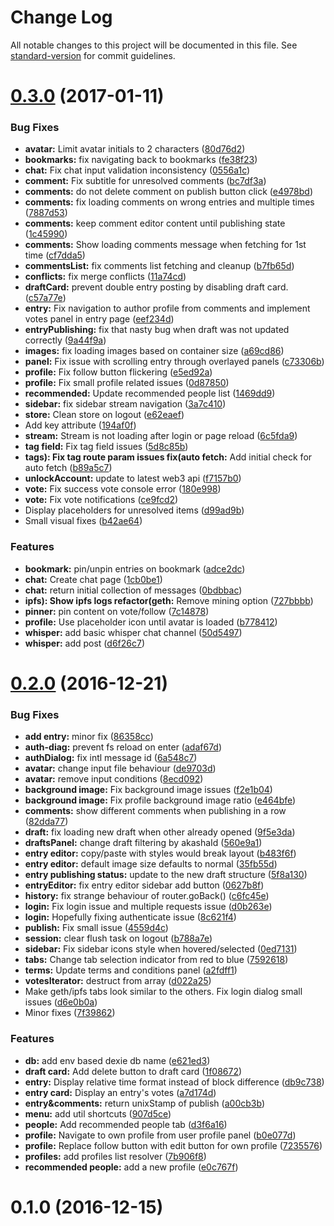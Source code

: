 # Change Log

All notable changes to this project will be documented in this file. See [standard-version](https://github.com/conventional-changelog/standard-version) for commit guidelines.

<a name="0.3.0"></a>
# [0.3.0](https://github.com/AkashaProject/node-app/compare/v0.2.0...v0.3.0) (2017-01-11)


### Bug Fixes

* **avatar:** Limit avatar initials to 2 characters ([80d76d2](https://github.com/AkashaProject/node-app/commit/80d76d2))
* **bookmarks:** fix navigating back to bookmarks ([fe38f23](https://github.com/AkashaProject/node-app/commit/fe38f23))
* **chat:** Fix chat input validation inconsistency ([0556a1c](https://github.com/AkashaProject/node-app/commit/0556a1c))
* **comment:** Fix subtitle for unresolved comments ([bc7df3a](https://github.com/AkashaProject/node-app/commit/bc7df3a))
* **comments:** do not delete comment on publish button click ([e4978bd](https://github.com/AkashaProject/node-app/commit/e4978bd))
* **comments:** fix loading comments on wrong entries and multiple times ([7887d53](https://github.com/AkashaProject/node-app/commit/7887d53))
* **comments:** keep comment editor content until publishing state ([1c45990](https://github.com/AkashaProject/node-app/commit/1c45990))
* **comments:** Show loading comments message when fetching for 1st time ([cf7dda5](https://github.com/AkashaProject/node-app/commit/cf7dda5))
* **commentsList:** fix comments list fetching and cleanup ([b7fb65d](https://github.com/AkashaProject/node-app/commit/b7fb65d))
* **conflicts:** fix merge conflicts ([11a74cd](https://github.com/AkashaProject/node-app/commit/11a74cd))
* **draftCard:** prevent double entry posting by disabling draft card. ([c57a77e](https://github.com/AkashaProject/node-app/commit/c57a77e))
* **entry:** Fix navigation to author profile from comments and implement votes panel in entry page ([eef234d](https://github.com/AkashaProject/node-app/commit/eef234d))
* **entryPublishing:** fix that nasty bug when draft was not updated correctly ([9a44f9a](https://github.com/AkashaProject/node-app/commit/9a44f9a))
* **images:** fix loading images based on container size ([a69cd86](https://github.com/AkashaProject/node-app/commit/a69cd86))
* **panel:** Fix issue with scrolling entry through overlayed panels ([c73306b](https://github.com/AkashaProject/node-app/commit/c73306b))
* **profile:** Fix follow button flickering ([e5ed92a](https://github.com/AkashaProject/node-app/commit/e5ed92a))
* **profile:** Fix small profile related issues ([0d87850](https://github.com/AkashaProject/node-app/commit/0d87850))
* **recommended:** Update recommended people list ([1469dd9](https://github.com/AkashaProject/node-app/commit/1469dd9))
* **sidebar:** fix sidebar stream navigation ([3a7c410](https://github.com/AkashaProject/node-app/commit/3a7c410))
* **store:** Clean store on logout ([e62eaef](https://github.com/AkashaProject/node-app/commit/e62eaef))
* Add key attribute ([194af0f](https://github.com/AkashaProject/node-app/commit/194af0f))
* **stream:** Stream is not loading after login or page reload ([6c5fda9](https://github.com/AkashaProject/node-app/commit/6c5fda9))
* **tag field:** Fix tag field issues ([5d8c85b](https://github.com/AkashaProject/node-app/commit/5d8c85b))
* **tags): Fix tag route param issues fix(auto fetch:** Add initial check for auto fetch ([b89a5c7](https://github.com/AkashaProject/node-app/commit/b89a5c7))
* **unlockAccount:** update to latest web3 api ([f7157b0](https://github.com/AkashaProject/node-app/commit/f7157b0))
* **vote:** Fix success vote console error ([180e998](https://github.com/AkashaProject/node-app/commit/180e998))
* **vote:** Fix vote notifications ([ce9fcd2](https://github.com/AkashaProject/node-app/commit/ce9fcd2))
* Display placeholders for unresolved items ([d99ad9b](https://github.com/AkashaProject/node-app/commit/d99ad9b))
* Small visual fixes ([b42ae64](https://github.com/AkashaProject/node-app/commit/b42ae64))


### Features

* **bookmark:** pin/unpin entries on bookmark ([adce2dc](https://github.com/AkashaProject/node-app/commit/adce2dc))
* **chat:** Create chat page ([1cb0be1](https://github.com/AkashaProject/node-app/commit/1cb0be1))
* **chat:** return initial collection of messages ([0bdbbac](https://github.com/AkashaProject/node-app/commit/0bdbbac))
* **ipfs): Show ipfs logs refactor(geth:** Remove mining option ([727bbbb](https://github.com/AkashaProject/node-app/commit/727bbbb))
* **pinner:** pin content on vote/follow ([7c14878](https://github.com/AkashaProject/node-app/commit/7c14878))
* **profile:** Use placeholder icon until avatar is loaded ([b778412](https://github.com/AkashaProject/node-app/commit/b778412))
* **whisper:** add basic whisper chat channel ([50d5497](https://github.com/AkashaProject/node-app/commit/50d5497))
* **whisper:** add post ([d6f26c7](https://github.com/AkashaProject/node-app/commit/d6f26c7))



<a name="0.2.0"></a>
# [0.2.0](https://github.com/AkashaProject/node-app/compare/v0.1.0...v0.2.0) (2016-12-21)


### Bug Fixes

* **add entry:** minor fix ([86358cc](https://github.com/AkashaProject/node-app/commit/86358cc))
* **auth-diag:** prevent fs reload on enter ([adaf67d](https://github.com/AkashaProject/node-app/commit/adaf67d))
* **authDialog:** fix intl message id ([6a548c7](https://github.com/AkashaProject/node-app/commit/6a548c7))
* **avatar:** change input file behaviour ([de9703d](https://github.com/AkashaProject/node-app/commit/de9703d))
* **avatar:** remove input conditions ([8ecd092](https://github.com/AkashaProject/node-app/commit/8ecd092))
* **background image:** Fix background image issues ([f2e1b04](https://github.com/AkashaProject/node-app/commit/f2e1b04))
* **background image:** Fix profile background image ratio ([e464bfe](https://github.com/AkashaProject/node-app/commit/e464bfe))
* **comments:** show different comments when publishing in a row ([82dda77](https://github.com/AkashaProject/node-app/commit/82dda77))
* **draft:** fix loading new draft when other already opened ([9f5e3da](https://github.com/AkashaProject/node-app/commit/9f5e3da))
* **draftsPanel:** change draft filtering by akashaId ([560e9a1](https://github.com/AkashaProject/node-app/commit/560e9a1))
* **entry editor:** copy/paste with styles would break layout ([b483f6f](https://github.com/AkashaProject/node-app/commit/b483f6f))
* **entry editor:** default image size defaults to normal ([35fb55d](https://github.com/AkashaProject/node-app/commit/35fb55d))
* **entry publishing status:** update to the new draft structure ([5f8a130](https://github.com/AkashaProject/node-app/commit/5f8a130))
* **entryEditor:** fix entry editor sidebar add button ([0627b8f](https://github.com/AkashaProject/node-app/commit/0627b8f))
* **history:** fix strange behaviour of router.goBack() ([c6fc45e](https://github.com/AkashaProject/node-app/commit/c6fc45e))
* **login:** Fix login issue and multiple requests issue ([d0b263e](https://github.com/AkashaProject/node-app/commit/d0b263e))
* **login:** Hopefully fixing authenticate issue ([8c621f4](https://github.com/AkashaProject/node-app/commit/8c621f4))
* **publish:** Fix small issue ([4559d4c](https://github.com/AkashaProject/node-app/commit/4559d4c))
* **session:** clear flush task on logout ([b788a7e](https://github.com/AkashaProject/node-app/commit/b788a7e))
* **sidebar:** Fix sidebar icons style when hovered/selected ([0ed7131](https://github.com/AkashaProject/node-app/commit/0ed7131))
* **tabs:** Change tab selection indicator from red to blue ([7592618](https://github.com/AkashaProject/node-app/commit/7592618))
* **terms:** Update terms and conditions panel ([a2fdff1](https://github.com/AkashaProject/node-app/commit/a2fdff1))
* **votesIterator:** destruct from array ([d022a25](https://github.com/AkashaProject/node-app/commit/d022a25))
* Make geth/ipfs tabs look similar to the others. Fix login dialog small issues ([d6e0b0a](https://github.com/AkashaProject/node-app/commit/d6e0b0a))
* Minor fixes ([7f39862](https://github.com/AkashaProject/node-app/commit/7f39862))


### Features

* **db:** add env based dexie db name ([e621ed3](https://github.com/AkashaProject/node-app/commit/e621ed3))
* **draft card:** Add delete button to draft card ([1f08672](https://github.com/AkashaProject/node-app/commit/1f08672))
* **entry:** Display relative time format instead of block difference ([db9c738](https://github.com/AkashaProject/node-app/commit/db9c738))
* **entry card:** Display an entry's votes ([a7d174d](https://github.com/AkashaProject/node-app/commit/a7d174d))
* **entry&comments:** return unixStamp of publish ([a00cb3b](https://github.com/AkashaProject/node-app/commit/a00cb3b))
* **menu:** add util shortcuts ([907d5ce](https://github.com/AkashaProject/node-app/commit/907d5ce))
* **people:** Add recommended people tab ([d3f6a16](https://github.com/AkashaProject/node-app/commit/d3f6a16))
* **profile:** Navigate to own profile from user profile panel ([b0e077d](https://github.com/AkashaProject/node-app/commit/b0e077d))
* **profile:** Replace follow button with edit button for own profile ([7235576](https://github.com/AkashaProject/node-app/commit/7235576))
* **profiles:** add profiles list resolver ([7b906f8](https://github.com/AkashaProject/node-app/commit/7b906f8))
* **recommended people:** add a new profile ([e0c767f](https://github.com/AkashaProject/node-app/commit/e0c767f))


# 0.1.0 (2016-12-15)
